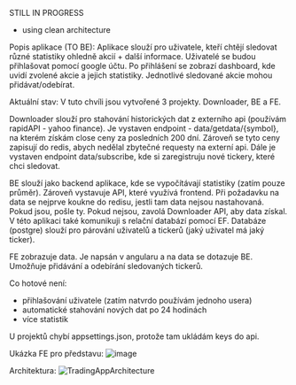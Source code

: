 STILL IN PROGRESS

- using clean architecture

Popis aplikace (TO BE):
Aplikace slouží pro uživatele, kteří chtějí sledovat různé statistiky ohledně akcií + další informace. Uživatelé se budou přihlašovat pomocí google účtu. Po přihlášení se zobrazí dashboard, kde uvidí zvolené akcie a jejich statistiky. Jednotlivé sledované akcie mohou přidávat/odebírat.

Aktuální stav:
V tuto chvíli jsou vytvořené 3 projekty. Downloader, BE a FE. 

Downloader slouží pro stahování historických dat z externího api (používám rapidAPI - yahoo finance). Je vystaven endpoint - data/getdata/{symbol}, na kterém získám close ceny za posledních 200 dní. Zároveň se tyto ceny zapisují do redis, abych nedělal zbytečné requesty na externí api. Dále je vystaven endpoint data/subscribe, kde si zaregistruju nové tickery, které chci sledovat.

BE slouží jako backend aplikace, kde se vypočítávají statistiky (zatím pouze průměr). Zároveň vystavuje API, které využívá frontend. Při požadavku na data se nejprve koukne do redisu, jestli tam data nejsou nastahovaná. Pokud jsou, pošle ty. Pokud nejsou, zavolá Downloader API, aby data získal. V této aplikaci také komunikuji s relační databází pomocí EF. Databáze (postgre) slouží pro párování uživatelů a tickerů (jaký uživatel má jaký ticker).

FE zobrazuje data. Je napsán v angularu a na data se dotazuje BE. Umožňuje přidávání a odebírání sledovaných tickerů.

Co hotové není:
- přihlašování uživatele (zatím natvrdo používám jednoho usera)
- automatické stahování nových dat po 24 hodinách
- více statistik


U projektů chybí appsettings.json, protože tam ukládám keys do api.


Ukázka FE pro představu:
![image](https://user-images.githubusercontent.com/32337795/183282238-6e87555d-97c3-4e0a-8671-16bd4ebf5897.png)

Architektura:
![TradingAppArchitecture](https://user-images.githubusercontent.com/32337795/183364145-cca74191-5400-4d8b-8d0e-155e6aca5aff.jpg)


